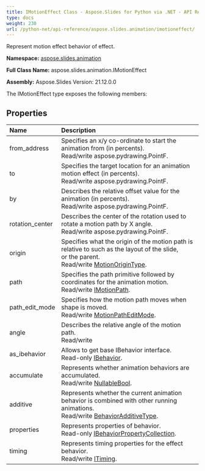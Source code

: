 ```yaml
---
title: IMotionEffect Class - Aspose.Slides for Python via .NET - API Reference
type: docs
weight: 230
url: /python-net/api-reference/aspose.slides.animation/imotioneffect/
---
```


Represent motion effect behavior of effect.

**Namespace:** [aspose.slides.animation](/python-net/api-reference/aspose.slides.animation/)

**Full Class Name:** aspose.slides.animation.IMotionEffect

**Assembly:**  Aspose.Slides Version: 21.12.0.0

The IMotionEffect type exposes the following members:
## **Properties**
|**Name**|**Description**|
| :- | :- |
|from_address|Specifies an x/y co-ordinate to start the animation from (in percents). <br/>            Read/write aspose.pydrawing.PointF.|
|to|Specifies the target location for an animation motion effect (in percents).<br/>            Read/write aspose.pydrawing.PointF.|
|by|Describes the relative offset value for the animation (in percents).<br/>            Read/write aspose.pydrawing.PointF.|
|rotation_center|Describes the center of the rotation used to rotate a motion path by X angle.<br/>            Read/write aspose.pydrawing.PointF.|
|origin|Specifies what the origin of the motion path is relative to such as the layout of the slide,<br/>            or the parent.<br/>            Read/write [MotionOriginType](/python-net/api-reference/aspose.slides.animation/motionorigintype/).|
|path|Specifies the path primitive followed by coordinates for the animation motion.<br/>            Read/write [IMotionPath](/python-net/api-reference/aspose.slides.animation/imotionpath/).|
|path_edit_mode|Specifies how the motion path moves when shape is moved.<br/>            Read/write [MotionPathEditMode](/python-net/api-reference/aspose.slides.animation/motionpatheditmode/).|
|angle|Describes the relative angle of the motion path.<br/>            Read/write|
|as_ibehavior|Allows to get base IBehavior interface.<br/>            Read-only [IBehavior](/python-net/api-reference/aspose.slides.animation/ibehavior/).|
|accumulate|Represents whether animation behaviors are accumulated.<br/>            Read/write [NullableBool](/python-net/api-reference/aspose.slides/nullablebool/).|
|additive|Represents whether the current animation behavior is combined with other running animations.<br/>            Read/write [BehaviorAdditiveType](/python-net/api-reference/aspose.slides.animation/behavioradditivetype/).|
|properties|Represents properties of behavior.<br/>            Read-only [IBehaviorPropertyCollection](/python-net/api-reference/aspose.slides.animation/ibehaviorpropertycollection/).|
|timing|Represents timing properties for the effect behavior.<br/>            Read/write [ITiming](/python-net/api-reference/aspose.slides.animation/itiming/).|
